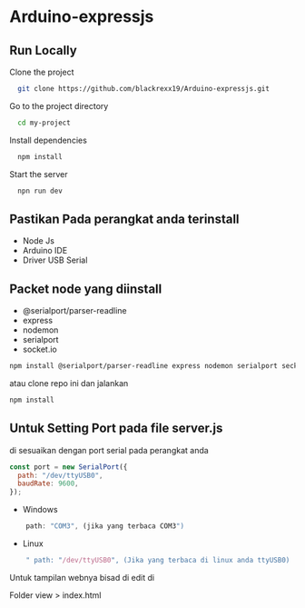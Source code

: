 # Arduino-expressjs

## Run Locally

Clone the project

```bash
  git clone https://github.com/blackrexx19/Arduino-expressjs.git
```

Go to the project directory

```bash
  cd my-project
```

Install dependencies

```bash
  npm install
```

Start the server

```bash
  npn run dev
```

## Pastikan Pada perangkat anda terinstall
- Node Js
- Arduino IDE
- Driver USB Serial

## Packet node yang diinstall
- @serialport/parser-readline
- express
- nodemon
- serialport
- socket.io
```bash
npm install @serialport/parser-readline express nodemon serialport secket.io
```
atau clone repo ini dan jalankan
```bash
npm install
```
## Untuk Setting Port pada file server.js 

di sesuaikan dengan port serial pada perangkat anda
```javascript
const port = new SerialPort({
  path: "/dev/ttyUSB0",
  baudRate: 9600,
});
```

- Windows
```javascript
    path: "COM3", (jika yang terbaca COM3")
```
- Linux
```javascript
    " path: "/dev/ttyUSB0", (Jika yang terbaca di linux anda ttyUSB0)
```

Untuk tampilan webnya bisad di edit di

  Folder view > index.html
